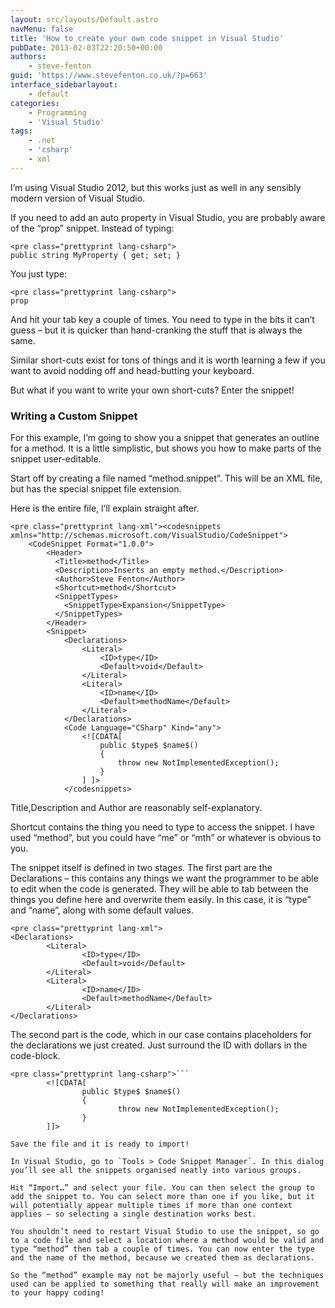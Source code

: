 ```yaml
---
layout: src/layouts/Default.astro
navMenu: false
title: 'How to create your own code snippet in Visual Studio'
pubDate: 2013-02-03T22:20:50+00:00
authors:
    - steve-fenton
guid: 'https://www.stevefenton.co.uk/?p=663'
interface_sidebarlayout:
    - default
categories:
    - Programming
    - 'Visual Studio'
tags:
    - .net
    - 'csharp'
    - xml
---
```


I’m using Visual Studio 2012, but this works just as well in any sensibly modern version of Visual Studio.

If you need to add an auto property in Visual Studio, you are probably aware of the “prop” snippet. Instead of typing:

```
<pre class="prettyprint lang-csharp">
public string MyProperty { get; set; }
```
You just type:

```
<pre class="prettyprint lang-csharp">
prop
```
And hit your tab key a couple of times. You need to type in the bits it can’t guess – but it is quicker than hand-cranking the stuff that is always the same.

Similar short-cuts exist for tons of things and it is worth learning a few if you want to avoid nodding off and head-butting your keyboard.

But what if you want to write your own short-cuts? Enter the snippet!

### Writing a Custom Snippet

For this example, I’m going to show you a snippet that generates an outline for a method. It is a little simplistic, but shows you how to make parts of the snippet user-editable.

Start off by creating a file named “method.snippet”. This will be an XML file, but has the special snippet file extension.

Here is the entire file, I’ll explain straight after.

```
<pre class="prettyprint lang-xml"><codesnippets xmlns="http://schemas.microsoft.com/VisualStudio/CodeSnippet">
    <CodeSnippet Format="1.0.0">
        <Header>
          <Title>method</Title>
          <Description>Inserts an empty method.</Description>
          <Author>Steve Fenton</Author>
          <Shortcut>method</Shortcut>
          <SnippetTypes>
            <SnippetType>Expansion</SnippetType>
          </SnippetTypes>          
        </Header>
        <Snippet>
            <Declarations>
                <Literal>
                    <ID>type</ID>
                    <Default>void</Default>
                </Literal>
                <Literal>
                    <ID>name</ID>
                    <Default>methodName</Default>
                </Literal>
            </Declarations>
            <Code Language="CSharp" Kind="any">
                <![CDATA[
                    public $type$ $name$()
                    {
                        throw new NotImplementedException();
                    }
                ] ]>
            </codesnippets>
```
Title,Description and Author are reasonably self-explanatory.

Shortcut contains the thing you need to type to access the snippet. I have used “method”, but you could have “me” or “mth” or whatever is obvious to you.

The snippet itself is defined in two stages. The first part are the Declarations – this contains any things we want the programmer to be able to edit when the code is generated. They will be able to tab between the things you define here and overwrite them easily. In this case, it is “type” and “name”, along with some default values.

```
<pre class="prettyprint lang-xml">
<Declarations>
        <Literal>
                <ID>type</ID>
                <Default>void</Default>
        </Literal>
        <Literal>
                <ID>name</ID>
                <Default>methodName</Default>
        </Literal>
</Declarations>
```
The second part is the code, which in our case contains placeholders for the declarations we just created. Just surround the ID with dollars in the code-block.

```
<pre class="prettyprint lang-csharp">```
        <![CDATA[
                public $type$ $name$()
                {
                        throw new NotImplementedException();
                }
        ]]>

```
```
Save the file and it is ready to import!

In Visual Studio, go to `Tools > Code Snippet Manager`. In this dialog you’ll see all the snippets organised neatly into various groups.

Hit “Import…” and select your file. You can then select the group to add the snippet to. You can select more than one if you like, but it will potentially appear multiple times if more than one context applies – so selecting a single destination works best.

You shouldn’t need to restart Visual Studio to use the snippet, so go to a code file and select a location where a method would be valid and type “method” then tab a couple of times. You can now enter the type and the name of the method, because we created them as declarations.

So the “method” example may not be majorly useful – but the techniques used can be applied to something that really will make an improvement to your happy coding!